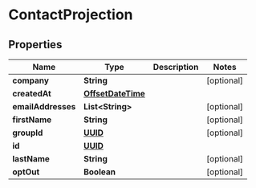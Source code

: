 

# ContactProjection

## Properties

Name | Type | Description | Notes
------------ | ------------- | ------------- | -------------
**company** | **String** |  |  [optional]
**createdAt** | [**OffsetDateTime**](OffsetDateTime) |  | 
**emailAddresses** | **List&lt;String&gt;** |  |  [optional]
**firstName** | **String** |  |  [optional]
**groupId** | [**UUID**](UUID) |  |  [optional]
**id** | [**UUID**](UUID) |  | 
**lastName** | **String** |  |  [optional]
**optOut** | **Boolean** |  |  [optional]



